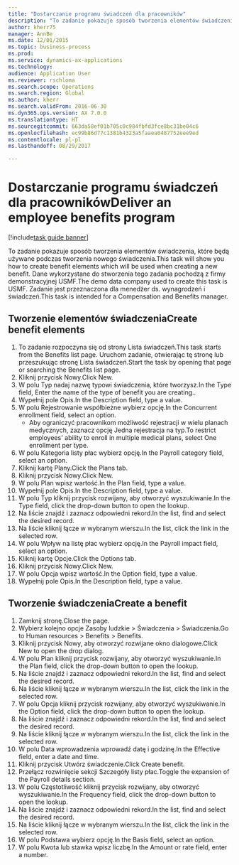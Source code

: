```yaml
--- 
title: "Dostarczanie programu świadczeń dla pracowników"
description: "To zadanie pokazuje sposób tworzenia elementów świadczenia, które będą używane podczas tworzenia nowego świadczenia."
author: kherr75
manager: AnnBe
ms.date: 12/01/2015
ms.topic: business-process
ms.prod: 
ms.service: dynamics-ax-applications
ms.technology: 
audience: Application User
ms.reviewer: rschloma
ms.search.scope: Operations
ms.search.region: Global
ms.author: kherr
ms.search.validFrom: 2016-06-30
ms.dyn365.ops.version: AX 7.0.0
ms.translationtype: HT
ms.sourcegitcommit: 663da58ef01b705c0c984fbfd3fce8bc31be04c6
ms.openlocfilehash: ec99b86d77c1381b4323a5faaea0487752eee9ed
ms.contentlocale: pl-pl
ms.lasthandoff: 08/29/2017

---
```

# <a name="deliver-an-employee-benefits-program"></a><span data-ttu-id="5639d-103">Dostarczanie programu świadczeń dla pracowników</span><span class="sxs-lookup"><span data-stu-id="5639d-103">Deliver an employee benefits program</span></span>

[!include[task guide banner](../../includes/task-guide-banner.md)]

<span data-ttu-id="5639d-104">To zadanie pokazuje sposób tworzenia elementów świadczenia, które będą używane podczas tworzenia nowego świadczenia.</span><span class="sxs-lookup"><span data-stu-id="5639d-104">This task will show you how to create benefit elements which will be used when creating a new benefit.</span></span> <span data-ttu-id="5639d-105">Dane wykorzystane do stworzenia tego zadania pochodzą z firmy demonstracyjnej USMF.</span><span class="sxs-lookup"><span data-stu-id="5639d-105">The demo data company used to create this task is USMF.</span></span> <span data-ttu-id="5639d-106">Zadanie jest przeznaczona dla menedżer ds. wynagrodzeń i świadczeń.</span><span class="sxs-lookup"><span data-stu-id="5639d-106">This task is intended for a Compensation and Benefits manager.</span></span>


## <a name="create-benefit-elements"></a><span data-ttu-id="5639d-107">Tworzenie elementów świadczenia</span><span class="sxs-lookup"><span data-stu-id="5639d-107">Create benefit elements</span></span>
1. <span data-ttu-id="5639d-108">To zadanie rozpoczyna się od strony Lista świadczeń.</span><span class="sxs-lookup"><span data-stu-id="5639d-108">This task starts from the Benefits list page.</span></span> <span data-ttu-id="5639d-109">Uruchom zadanie, otwierając tę stronę lub przeszukując stronę Lista świadczeń.</span><span class="sxs-lookup"><span data-stu-id="5639d-109">Start the task by opening that page or searching the Benefits list page.</span></span>
2. <span data-ttu-id="5639d-110">Kliknij przycisk Nowy.</span><span class="sxs-lookup"><span data-stu-id="5639d-110">Click New.</span></span>
3. <span data-ttu-id="5639d-111">W polu Typ nadaj nazwę typowi świadczenia, które tworzysz.</span><span class="sxs-lookup"><span data-stu-id="5639d-111">In the Type field, Enter the name of the type of benefit you are creating..</span></span>
4. <span data-ttu-id="5639d-112">Wypełnij pole Opis.</span><span class="sxs-lookup"><span data-stu-id="5639d-112">In the Description field, type a value.</span></span>
5. <span data-ttu-id="5639d-113">W polu Rejestrowanie współbieżne wybierz opcję.</span><span class="sxs-lookup"><span data-stu-id="5639d-113">In the Concurrent enrollment field, select an option.</span></span>
    * <span data-ttu-id="5639d-114">Aby ograniczyć pracownikom możliwość rejestracji w wielu planach medycznych, zaznacz opcję Jedna rejestracja na typ.</span><span class="sxs-lookup"><span data-stu-id="5639d-114">To restrict employees' ability to enroll in multiple medical plans, select One enrollment per type.</span></span>  
6. <span data-ttu-id="5639d-115">W polu Kategoria listy płac wybierz opcję.</span><span class="sxs-lookup"><span data-stu-id="5639d-115">In the Payroll category field, select an option.</span></span>
7. <span data-ttu-id="5639d-116">Kliknij kartę Plany.</span><span class="sxs-lookup"><span data-stu-id="5639d-116">Click the Plans tab.</span></span>
8. <span data-ttu-id="5639d-117">Kliknij przycisk Nowy.</span><span class="sxs-lookup"><span data-stu-id="5639d-117">Click New.</span></span>
9. <span data-ttu-id="5639d-118">W polu Plan wpisz wartość.</span><span class="sxs-lookup"><span data-stu-id="5639d-118">In the Plan field, type a value.</span></span>
10. <span data-ttu-id="5639d-119">Wypełnij pole Opis.</span><span class="sxs-lookup"><span data-stu-id="5639d-119">In the Description field, type a value.</span></span>
11. <span data-ttu-id="5639d-120">W polu Typ kliknij przycisk rozwijany, aby otworzyć wyszukiwanie.</span><span class="sxs-lookup"><span data-stu-id="5639d-120">In the Type field, click the drop-down button to open the lookup.</span></span>
12. <span data-ttu-id="5639d-121">Na liście znajdź i zaznacz odpowiedni rekord.</span><span class="sxs-lookup"><span data-stu-id="5639d-121">In the list, find and select the desired record.</span></span>
13. <span data-ttu-id="5639d-122">Na liście kliknij łącze w wybranym wierszu.</span><span class="sxs-lookup"><span data-stu-id="5639d-122">In the list, click the link in the selected row.</span></span>
14. <span data-ttu-id="5639d-123">W polu Wpływ na listę płac wybierz opcję.</span><span class="sxs-lookup"><span data-stu-id="5639d-123">In the Payroll impact field, select an option.</span></span>
15. <span data-ttu-id="5639d-124">Kliknij kartę Opcje.</span><span class="sxs-lookup"><span data-stu-id="5639d-124">Click the Options tab.</span></span>
16. <span data-ttu-id="5639d-125">Kliknij przycisk Nowy.</span><span class="sxs-lookup"><span data-stu-id="5639d-125">Click New.</span></span>
17. <span data-ttu-id="5639d-126">W polu Opcja wpisz wartość.</span><span class="sxs-lookup"><span data-stu-id="5639d-126">In the Option field, type a value.</span></span>
18. <span data-ttu-id="5639d-127">Wypełnij pole Opis.</span><span class="sxs-lookup"><span data-stu-id="5639d-127">In the Description field, type a value.</span></span>

## <a name="create-a-benefit"></a><span data-ttu-id="5639d-128">Tworzenie świadczenia</span><span class="sxs-lookup"><span data-stu-id="5639d-128">Create a benefit</span></span>
1. <span data-ttu-id="5639d-129">Zamknij stronę.</span><span class="sxs-lookup"><span data-stu-id="5639d-129">Close the page.</span></span>
2. <span data-ttu-id="5639d-130">Wybierz kolejno opcje Zasoby ludzkie > Świadczenia > Świadczenia.</span><span class="sxs-lookup"><span data-stu-id="5639d-130">Go to Human resources > Benefits > Benefits.</span></span>
3. <span data-ttu-id="5639d-131">Kliknij przycisk Nowy, aby otworzyć rozwijane okno dialogowe.</span><span class="sxs-lookup"><span data-stu-id="5639d-131">Click New to open the drop dialog.</span></span>
4. <span data-ttu-id="5639d-132">W polu Plan kliknij przycisk rozwijany, aby otworzyć wyszukiwanie.</span><span class="sxs-lookup"><span data-stu-id="5639d-132">In the Plan field, click the drop-down button to open the lookup.</span></span>
5. <span data-ttu-id="5639d-133">Na liście znajdź i zaznacz odpowiedni rekord.</span><span class="sxs-lookup"><span data-stu-id="5639d-133">In the list, find and select the desired record.</span></span>
6. <span data-ttu-id="5639d-134">Na liście kliknij łącze w wybranym wierszu.</span><span class="sxs-lookup"><span data-stu-id="5639d-134">In the list, click the link in the selected row.</span></span>
7. <span data-ttu-id="5639d-135">W polu Opcja kliknij przycisk rozwijany, aby otworzyć wyszukiwanie.</span><span class="sxs-lookup"><span data-stu-id="5639d-135">In the Option field, click the drop-down button to open the lookup.</span></span>
8. <span data-ttu-id="5639d-136">Na liście znajdź i zaznacz odpowiedni rekord.</span><span class="sxs-lookup"><span data-stu-id="5639d-136">In the list, find and select the desired record.</span></span>
9. <span data-ttu-id="5639d-137">Na liście kliknij łącze w wybranym wierszu.</span><span class="sxs-lookup"><span data-stu-id="5639d-137">In the list, click the link in the selected row.</span></span>
10. <span data-ttu-id="5639d-138">W polu Data wprowadzenia wprowadź datę i godzinę.</span><span class="sxs-lookup"><span data-stu-id="5639d-138">In the Effective field, enter a date and time.</span></span>
11. <span data-ttu-id="5639d-139">Kliknij przycisk Utwórz świadczenie.</span><span class="sxs-lookup"><span data-stu-id="5639d-139">Click Create benefit.</span></span>
12. <span data-ttu-id="5639d-140">Przełącz rozwinięcie sekcji Szczegóły listy płac.</span><span class="sxs-lookup"><span data-stu-id="5639d-140">Toggle the expansion of the Payroll details section.</span></span>
13. <span data-ttu-id="5639d-141">W polu Częstotliwość kliknij przycisk rozwijany, aby otworzyć wyszukiwanie.</span><span class="sxs-lookup"><span data-stu-id="5639d-141">In the Frequency field, click the drop-down button to open the lookup.</span></span>
14. <span data-ttu-id="5639d-142">Na liście znajdź i zaznacz odpowiedni rekord.</span><span class="sxs-lookup"><span data-stu-id="5639d-142">In the list, find and select the desired record.</span></span>
15. <span data-ttu-id="5639d-143">Na liście kliknij łącze w wybranym wierszu.</span><span class="sxs-lookup"><span data-stu-id="5639d-143">In the list, click the link in the selected row.</span></span>
16. <span data-ttu-id="5639d-144">W polu Podstawa wybierz opcję.</span><span class="sxs-lookup"><span data-stu-id="5639d-144">In the Basis field, select an option.</span></span>
17. <span data-ttu-id="5639d-145">W polu Kwota lub stawka wpisz liczbę.</span><span class="sxs-lookup"><span data-stu-id="5639d-145">In the Amount or rate field, enter a number.</span></span>


